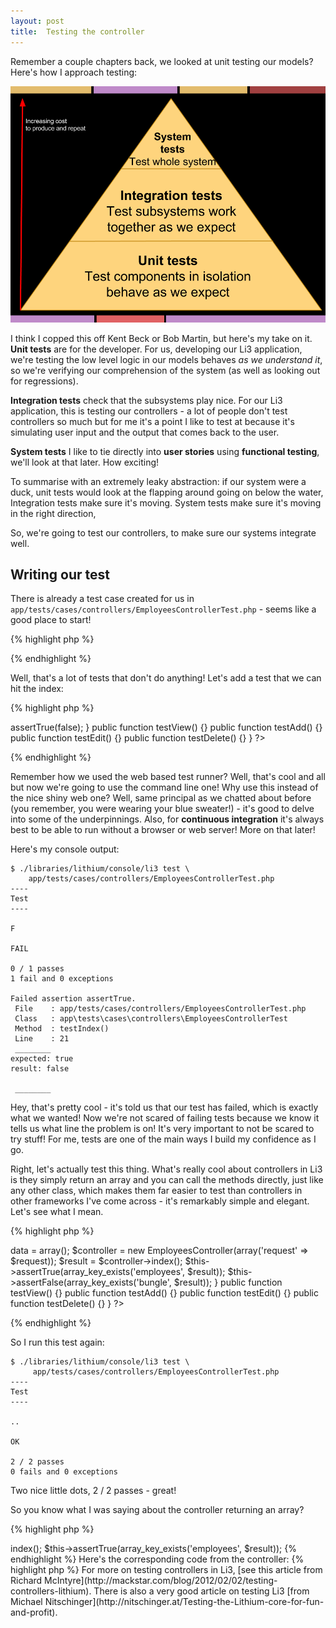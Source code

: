 ```yaml
---
layout: post
title:  Testing the controller
---
```


Remember a couple chapters back, we looked at unit testing our models? Here's how I approach testing:

![Testing Pyramid](images/testing-pyramid.png)

I think I copped this off Kent Beck or Bob Martin, but here's my take on it. **Unit tests** are for the developer. For us, developing our Li3 application, we're testing the low level logic in our models behaves _as we understand it_, so we're verifying our comprehension of the system (as well as looking out for regressions).

**Integration tests** check that the subsystems play nice. For our Li3 application, this is testing our controllers - a lot of people don't test controllers so much but for me it's a point I like to test at because it's simulating user input and the output that comes back to the user.

**System tests** I like to tie directly into **user stories** using **functional testing**, we'll look at that later. How exciting!

To summarise with an extremely leaky abstraction: if our system were a duck, unit tests would look at the flapping around going on below the water, Integration tests make sure it's moving. System tests make sure it's moving in the right direction,

So, we're going to test our controllers, to make sure our systems integrate well.

## Writing our test

There is already a test case created for us in `app/tests/cases/controllers/EmployeesControllerTest.php` - seems like a good place to start!

{% highlight php %}
<?php

namespace app\tests\cases\controllers;

use app\controllers\EmployeesController;

class EmployeesControllerTest extends \lithium\test\Unit {

	public function setUp() {}

	public function tearDown() {}

	public function testIndex() {}
	public function testView() {}
	public function testAdd() {}
	public function testEdit() {}
	public function testDelete() {}
}

?>
{% endhighlight %}

Well, that's a lot of tests that don't do anything! Let's add a test that we can hit the index:

{% highlight php %}
<?php

namespace app\tests\cases\controllers;

use app\controllers\EmployeesController;
use lithium\action\Request;

class EmployeesControllerTest extends \lithium\test\Unit {

	public function setUp() {}

	public function tearDown() {}

	public function testIndex() {
        $this->assertTrue(false);
    }
	public function testView() {}
	public function testAdd() {}
	public function testEdit() {}
	public function testDelete() {}
}
?>
{% endhighlight %}

Remember how we used the web based test runner? Well, that's cool and all but now we're going to use the command line one! Why use this instead of the nice shiny web one? Well, same principal as we chatted about before (you remember, you were wearing your blue sweater!) - it's good to delve into some of the underpinnings. Also, for **continuous integration** it's always best to be able to run without a browser or web server! More on that later!

Here's my console output:

	$ ./libraries/lithium/console/li3 test \
		app/tests/cases/controllers/EmployeesControllerTest.php
	----
	Test
	----

	F

	FAIL

	0 / 1 passes
	1 fail and 0 exceptions

	Failed assertion assertTrue.
	 File    : app/tests/cases/controllers/EmployeesControllerTest.php
	 Class   : app\tests\cases\controllers\EmployeesControllerTest
	 Method  : testIndex()
	 Line    : 21
	 ________
	expected: true
	result: false

	 ________

Hey, that's pretty cool - it's told us that our test has failed, which is exactly what we wanted! Now we're not scared of failing tests because we know it tells us what line the problem is on! It's very important to not be scared to try stuff! For me, tests are one of the main ways I build my confidence as I go.

Right, let's actually test this thing. What's really cool about controllers in Li3 is they simply return an array and you can call the methods directly, just like any other class, which makes them far easier to test than controllers in other frameworks I've come across - it's remarkably simple and elegant. Let's see what I mean.

{% highlight php %}
<?php

namespace app\tests\cases\controllers;

use app\controllers\EmployeesController;
use lithium\action\Request;

class EmployeesControllerTest extends \lithium\test\Unit {

	public function setUp() {}

	public function tearDown() {}

	public function testIndex() {
        $request = new Request();
        $request->data = array();
        $controller = new EmployeesController(array('request' => $request));

        $result = $controller->index();
        $this->assertTrue(array_key_exists('employees', $result));
        $this->assertFalse(array_key_exists('bungle', $result));
    }
	public function testView() {}
	public function testAdd() {}
	public function testEdit() {}
	public function testDelete() {}
}
?>
{% endhighlight %}

So I run this test again:

	$ ./libraries/lithium/console/li3 test \
		 app/tests/cases/controllers/EmployeesControllerTest.php
	----
	Test
	----

	..

	OK

	2 / 2 passes
	0 fails and 0 exceptions

Two nice little dots, 2 / 2 passes - great!

So you know what I was saying about the controller returning an array?

{% highlight php %}
<?php

// ...
        $result = $controller->index();
        $this->assertTrue(array_key_exists('employees', $result));
{% endhighlight %}

Here's the corresponding code from the controller:

{% highlight php %}
<?php

// ...
	public function index() {
		$employees = Employees::all();
		return compact('employees');
	}
{% endhighlight %}

Notice that it simply returns the result of the all() static method on the Employees model, which pulls back all the Employees.

## So what did we just test? And what do we need to test next?

We tested that the controller returns a collection of Employees. It would be useful, at this point, to have a test database and some fixtures perhaps, rather than using the MySQL connection we set up earlier. Otherwise, our system isn't in a "known state", and you using the app could affect results of tests. Tests have to be **idempotent** (i.e. same results no matter how they are run and in what sequence).

> For more on testing controllers in Li3, [see this article from Richard McIntyre](http://mackstar.com/blog/2012/02/02/testing-controllers-lithium). There is also a very good article on testing Li3 [from Michael Nitschinger](http://nitschinger.at/Testing-the-Lithium-core-for-fun-and-profit).
